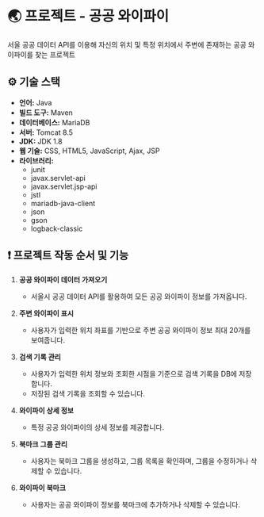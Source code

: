 # 🌏 프로젝트 - 공공 와이파이

서울 공공 데이터 API를 이용해 자신의 위치 및 특정 위치에서 주변에 존재하는 공공 와이파이를 찾는 프로젝트

## ⚙ 기술 스택
- **언어:** Java
- **빌드 도구:** Maven
- **데이터베이스:** MariaDB
- **서버:** Tomcat 8.5
- **JDK:** JDK 1.8
- **웹 기술:** CSS, HTML5, JavaScript, Ajax, JSP
- **라이브러리:** 
  - junit
  - javax.servlet-api
  - javax.servlet.jsp-api
  - jstl
  - mariadb-java-client
  - json
  - gson
  - logback-classic

## ❗ 프로젝트 작동 순서 및 기능

1. **공공 와이파이 데이터 가져오기**
   - 서울시 공공 데이터 API를 활용하여 모든 공공 와이파이 정보를 가져옵니다.

2. **주변 와이파이 표시**
   - 사용자가 입력한 위치 좌표를 기반으로 주변 공공 와이파이 정보 최대 20개를 보여줍니다.

3. **검색 기록 관리**
   - 사용자가 입력한 위치 정보와 조회한 시점을 기준으로 검색 기록을 DB에 저장합니다.
   - 저장된 검색 기록을 조회할 수 있습니다.

4. **와이파이 상세 정보**
   - 특정 공공 와이파이의 상세 정보를 제공합니다.

5. **북마크 그룹 관리**
   - 사용자는 북마크 그룹을 생성하고, 그룹 목록을 확인하며, 그룹을 수정하거나 삭제할 수 있습니다.

6. **와이파이 북마크**
   - 사용자는 공공 와이파이 정보를 북마크에 추가하거나 삭제할 수 있습니다.
